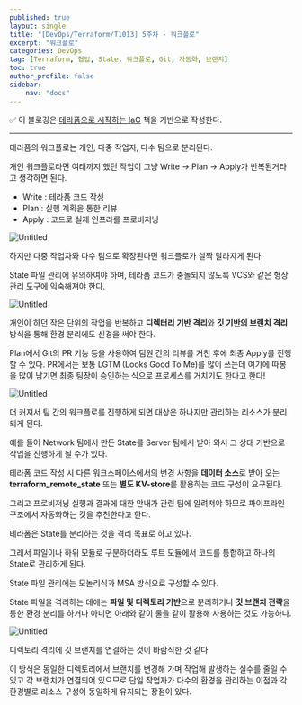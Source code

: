 ```yaml
---
published: true
layout: single
title: "[DevOps/Terraform/T1013] 5주차 - 워크플로"
excerpt: "워크플로"
categories: DevOps
tag: [Terraform, 협업, State, 워크플로, Git, 자동화, 브랜치]
toc: true
author_profile: false
sidebar:
    nav: "docs"
---
```


✅ 이 블로깅은 [테라폼으로 시작하는 IaC](https://www.yes24.com/Product/Goods/119179333) 책을 기반으로 작성한다.  

---

테라폼의 워크플로는 개인, 다중 작업자, 다수 팀으로 분리된다.

개인 워크플로라면 여태까지 했던 작업이 그냥 Write → Plan → Apply가 반복된거라고 생각하면 된다.

- Write : 테라폼 코드 작성
- Plan : 실행 계획을 통한 리뷰
- Apply : 코드로 실제 인프라를 프로비저닝

![Untitled](%E1%84%8B%E1%85%AF%E1%84%8F%E1%85%B3%E1%84%91%E1%85%B3%E1%86%AF%E1%84%85%E1%85%A9%20824389aae1df4eef962c02f2a56b311f/Untitled.png)

하지만 다중 작업자와 다수 팀으로 확장된다면 워크플로가 살짝 달라지게 된다.

State 파일 관리에 유의하여야 하며, 테라폼 코드가 충돌되지 않도록 VCS와 같은 형상관리 도구에 익숙해져야 한다.

![Untitled](%E1%84%8B%E1%85%AF%E1%84%8F%E1%85%B3%E1%84%91%E1%85%B3%E1%86%AF%E1%84%85%E1%85%A9%20824389aae1df4eef962c02f2a56b311f/Untitled%201.png)

개인이 하던 작은 단위의 작업을 반복하고 **디렉터리 기반 격리**와 **깃 기반의 브랜치 격리** 방식을 통해 환경 분리에도 신경을 써야 한다.

Plan에서 Git의 PR 기능 등을 사용하여 팀원 간의 리뷰를 거친 후에 최종 Apply를 진행할 수 있다. PR에서는 보통 LGTM (Looks Good To Me)를 많이 쓰는데 여기에 따봉을 많이 남기면 최종 팀장이 승인하는 식으로 프로세스를 거치기도 한다고 한다!

![Untitled](%E1%84%8B%E1%85%AF%E1%84%8F%E1%85%B3%E1%84%91%E1%85%B3%E1%86%AF%E1%84%85%E1%85%A9%20824389aae1df4eef962c02f2a56b311f/Untitled%202.png)

더 커져서 팀 간의 워크플로를 진행하게 되면 대상은 하나지만 관리하는 리소스가 분리되게 된다.

예를 들어 Network 팀에서 만든 State를 Server 팀에서 받아 와서 그 상태 기반으로 작업을 진행하게 될 수가 있다.

테라폼 코드 작성 시 다른 워크스페이스에서의 변경 사항을 **데이터 소스**로 받아 오는 **terraform_remote_state** 또는 **별도 KV-store**를 활용하는 코드 구성이 요구된다.

그리고 프로비저닝 실행과 결과에 대한 안내가 관련 팀에 알려져야 하므로 파이프라인 구조에서 자동화하는 것을 추천한다고 한다.

테라폼은 State를 분리하는 것을 격리 목표로 하고 있다.

그래서 파일이나 하위 모듈로 구분하더라도 루트 모듈에서 코드를 통합하고 하나의 State로 관리하게 된다.

State 파일 관리에는 모놀리식과 MSA 방식으로 구성할 수 있다.

State 파일을 격리하는 데에는 **파일 및 디렉토리 기반**으로 분리하거나 **깃 브랜치 전략**을 통한 환경 분리를 하거나 아니면 아래와 같이 둘을 같이 활용해 사용하는 것도 가능하다.

![Untitled](%E1%84%8B%E1%85%AF%E1%84%8F%E1%85%B3%E1%84%91%E1%85%B3%E1%86%AF%E1%84%85%E1%85%A9%20824389aae1df4eef962c02f2a56b311f/Untitled%203.png)

디렉토리 격리에 깃 브랜치를 연결하는 것이 바람직한 것 같다

이 방식은 동일한 디렉토리에서 브랜치를 변경해 가며 작업해 발생하는 실수를 줄일 수 있고 각 브랜치가 연결되어 있으므로 단일 작업자가 다수의 환경을 관리하는 이점과 각 환경별로 리소스 구성이 동일하게 유지되는 장점이 있다.